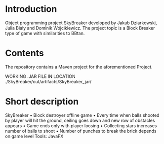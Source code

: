 # Introduction
Object programming project SkyBreaker developed by Jakub Dziarkowski, Julia Biały and Dominik Wójcikiewicz.
The project topic is a Block Breaker type of game with similarities to BBtan.


# Contents
The repository contains a Maven project for the aforementioned Project.

WORKING .JAR FILE IN LOCATION ./SkyBreaker/out/artifacts/SkyBreaker_jar/

# Short description

SkyBreaker
• Block destroyer offline game
• Every time when balls shooted by player will hit the ground, ceiling goes down and new row of obstacles appears
• Game ends only with player loosing
• Collecting stars increases number of balls to shoot
• Number of punches to break the brick depends on game level
Tools: JavaFX
